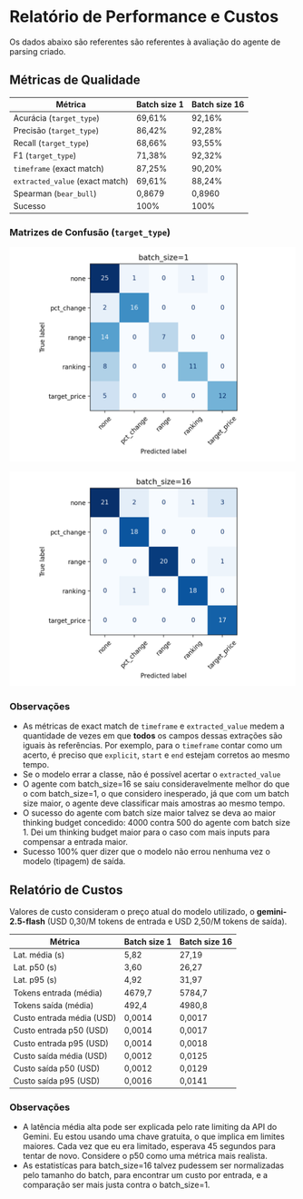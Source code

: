 # Relatório de Performance e Custos

Os dados abaixo são referentes são referentes à avaliação do agente de parsing criado.

## Métricas de Qualidade

| Métrica | Batch size 1 | Batch size 16 |
| --- | --- | --- |
| Acurácia (`target_type`) | 69,61% | 92,16% |
| Precisão (`target_type`) | 86,42% | 92,28% |
| Recall (`target_type`) | 68,66% | 93,55% |
| F1 (`target_type`) | 71,38% | 92,32% |
| `timeframe` (exact match) | 87,25% | 90,20% |
| `extracted_value` (exact match) | 69,61% | 88,24% |
| Spearman (`bear_bull`) | 0,8679 | 0,8960 |
| Sucesso | 100% | 100% |


### Matrizes de Confusão (`target_type`)

![Matriz de confusão — batch 1](confusion_matrix/batch-size-1.png)

![Matriz de confusão — batch 16](confusion_matrix/batch-size-16.png)


### Observações

- As métricas de exact match de `timeframe` e `extracted_value` medem a quantidade de vezes em que **todos** os campos dessas extrações são iguais às referências. Por exemplo, para o `timeframe` contar como um acerto, é preciso que `explicit`, `start` e `end` estejam corretos ao mesmo tempo.
- Se o modelo errar a classe, não é possível acertar o `extracted_value`
- O agente com batch_size=16 se saiu consideravelmente melhor do que o com batch_size=1, o que considero inesperado, já que com um batch size maior, o agente deve classificar mais amostras ao mesmo tempo.
- O sucesso do agente com batch size maior talvez se deva ao maior thinking budget concedido: 4000 contra 500 do agente com batch size 1. Dei um thinking budget maior para o caso com mais inputs para compensar a entrada maior.
- Sucesso 100% quer dizer que o modelo não errou nenhuma vez o modelo (tipagem) de saída.

## Relatório de Custos

Valores de custo consideram o preço atual do modelo utilizado, o **gemini-2.5-flash** (USD 0,30/M tokens de entrada e USD 2,50/M tokens de saída).

| Métrica | Batch size 1 | Batch size 16 |
| --- | --- | --- |
| Lat. média (s) | 5,82 | 27,19 |
| Lat. p50 (s) | 3,60 | 26,27 |
| Lat. p95 (s) | 4,92 | 31,97 |
| Tokens entrada (média) | 4679,7 | 5784,7 |
| Tokens saída (média) | 492,4 | 4980,8 |
| Custo entrada média (USD) | 0,0014 | 0,0017 |
| Custo entrada p50 (USD) | 0,0014 | 0,0017 |
| Custo entrada p95 (USD) | 0,0014 | 0,0018 |
| Custo saída média (USD) | 0,0012 | 0,0125 |
| Custo saída p50 (USD) | 0,0012 | 0,0129 |
| Custo saída p95 (USD) | 0,0016 | 0,0141 |

### Observações

- A latência média alta pode ser explicada pelo rate limiting da API do Gemini. Eu estou usando uma chave gratuita, o que implica em limites maiores. Cada vez que eu era limitado, esperava 45 segundos para tentar de novo. Considere o p50 como uma métrica mais realista.
- As estatistícas para batch_size=16 talvez pudessem ser normalizadas pelo tamanho do batch, para encontrar um custo por entrada, e a comparação ser mais justa contra o batch_size=1.
